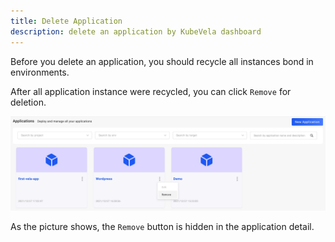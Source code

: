 ```yaml
---
title: Delete Application
description: delete an application by KubeVela dashboard
---
```


Before you delete an application, you should recycle all instances bond in environments.

After all application instance were recycled, you can click `Remove` for deletion.

![delete application](../../../resources/app-delete.jpg)

As the picture shows, the `Remove` button is hidden in the application detail.
